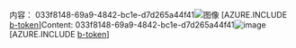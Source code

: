<span data-ttu-id="71d77-101">内容： 033f8148-69a9-4842-bc1e-d7d265a44f41![图像](02dff8c6-0a75-4599-8326-e45124eefd42.png)
[AZURE.INCLUDE [b-token](59cb5970-b538-4055-9ccd-5efbf944fba2.md)]</span><span class="sxs-lookup"><span data-stu-id="71d77-101">Content: 033f8148-69a9-4842-bc1e-d7d265a44f41![image](02dff8c6-0a75-4599-8326-e45124eefd42.png)
[AZURE.INCLUDE [b-token](59cb5970-b538-4055-9ccd-5efbf944fba2.md)]</span></span>
